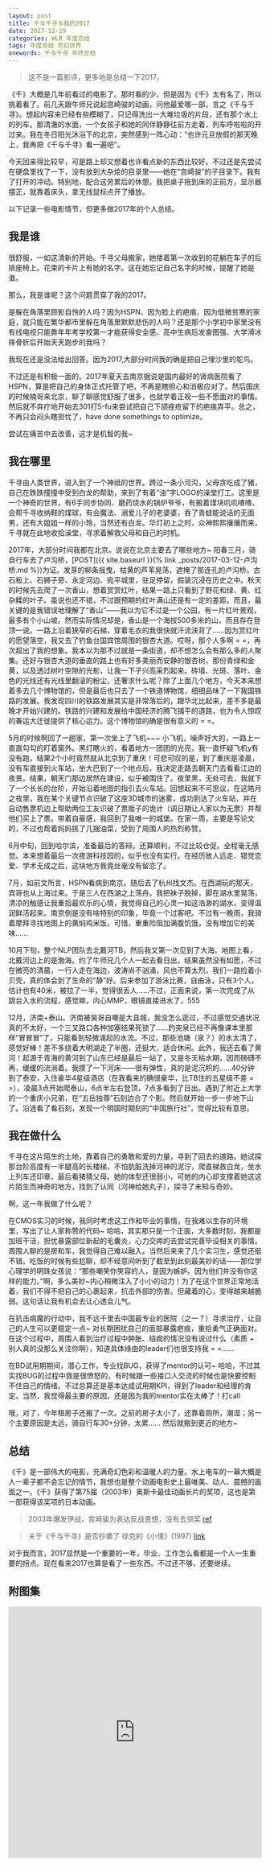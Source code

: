 ```yaml
---
layout: post
title: 千与千寻与我的2017
date: 2017-12-29
categories: WLR 年度总结
tags: 年度总结 奇幻世界
onewords: 千与千寻 年终总结
---
```

> 这不是一篇影评，更多地是总结一下2017。

《千》大概是几年前看过的电影了。那时看的少，但是因为《千》太有名了，所以挑着看了。前几天跟牛师兄说起宫崎骏的动画，问他最爱哪一部，言之《千与千寻》。想起内容来已经有些模糊了，只记得洗出一大堆垃圾的片段，还有那个水上的列车。那清澈的水面，一个女孩子和她的同伴静静往前方走着，列车呼啦啦的开过来。我在冬日阳光沐浴下的北京，突然感到一阵心动：“也许元旦放假的那天晚上，我再把《千与千寻》看一遍吧”。

今天回来得比较早，可是路上却又想着也许看点新的东西比较好。不过还是先尝试在硬盘里找了一下，没有放到大杂烩的目录里——她在“宫崎骏”的子目录下。我有了打开的冲动。特别地，配合这劳累后的休憩，我把桌子拖到床的正前方，显示器摆正，就靠着床头，拿无线鼠标点开了播放。

以下记录一些电影情节，但更多做2017年的个人总结。

## 我是谁

很舒服，一如这清新的开始。千寻父母搬家，她搂着第一次收到的花躺在车子的后排座椅上。花束的卡片上有她的名字。这在她忘记自己名字的时候，提醒了她是谁。

那么，我是谁呢？这个问题贯穿了我的2017。

是躲在角落里顾影自怜的人吗？因为HSPN、因为脸上的疤痕、因为低微贫寒的家庭，就只能在繁华都市里躲在角落里默默悲伤的人吗？还是那个小学初中家里没有有线电视只能靠年年考学校第一才能获得安全感、高中生病后发奋图强、大学滑冰摔骨折后开始天天跑步的我吗？

我现在还是没法给出回答。因为2017,大部分时间我的确是把自己埋沙里的鸵鸟。

不过还是有积极一面的。2017年夏天去南京据说是国内最好的肾病医院看了HSPN，算是把自己的身体正式托管了吧，不再是瞎担心和消极应对了。然后国庆的时候楠哥来北京，聊了聊感觉舒服了很多，也就学着正视一些不愿面对的事情。然后就不弃疗地开始去301打5-fu来尝试把自己下颌痤疮留下的疤痕弄平。总之，不再只会闷头瞎担忧了，have done somethings to optimize。

尝试在痛苦中去改善，这才是机智的我~

## 我在哪里

千寻由人类世界，进入到了一个神祗的世界。跨过一条小河沟，父母贪吃成了猪，自己在跌跌撞撞中受到白龙的帮助，来到了有着“油”字LOGO的澡堂打工。这里是一个神奇的世界，有6手同步协同、磨药烧水的锅炉爷爷，有搬着煤块叽叽喳喳、会帮千寻收纳鞋的煤球，有会魔法、溺爱儿子的老婆婆，吞了青蛙能说话的无面男，还有大姐姐一样的小玲，当然还有白龙。华灯初上之时，众神熙熙攘攘而来，千寻就在此地收拾澡堂，寻求着解救父母和自己的时机。

2017年，大部分时间我都在北京。说说在北京主要去了哪些地方~ 阳春三月，骑自行车去了卢沟桥，[POST]({{ site.baseurl }}{% link _posts/2017-03-12-卢沟桥.md %})为证。发芽的柳条摇曳，枯黄的芦苇晃荡，遮掩了那连孔的卢沟桥。古石板上、石狮子旁、永定河边、宛平城里，驻足停留，假装沉浸在历史之中。秋天的时候先去爬了一次香山，想着赏赏红叶，结果一路上只看到了野花和绿、黄、红杂糅的叶子。虽说也还不错，不过跟预期的红叶满山还是有一定的差距。而且，最关键的是我错误地理解了“香山”——我以为它不过是一个公园，有一片红叶景观，最多有个小山坡。然而实际情况却是，香山是一个海拔500多米的山，而且存在登顶一说。一路上沿着狭窄的石梯，穿着毛衣的我很快就汗流浃背了……因为赏红叶的愿望落空，我又去了钓鱼台国宾馆周围的银杏大道。哎呀，那个人多啊 = =，再次超出了我的想象。我本以为那不过就是一条街道，却不想怎么会有那么多的人聚集。还好与银杏大道的垂直的路上也有好多美丽而安静的银杏树，那份青绿和金黄，以及透过树叶空隙的光影，让我一下子兴高采烈起来。砖墙、光斑、落叶、金色的光线还有光线里翻滚的粉尘，还奢求什么呢？除了上面几个地方，今天本来想着多去几个博物馆的，但是最后也只去了一个铁道博物馆，细细品味了一下我国铁路的发展。我发现四川的铁路发展其实是非常落后的，跟华北比起来，差不多是最晚才开始兴建的。铁路的兴建和发展给中国经济的腾飞铺平的道路，也为令人惊叹的春运大迁徙提供了核心运力。这个博物馆的确是很有意义的 = =。

5月的时候啊回了一趟家，第一次坐上了飞机~~~ 小飞机，噪声好大的，一路上一直直勾勾的盯着窗外。黑灯瞎火的，看着地方一团团的光亮，我一直怀疑飞机y有没有跑，结果2个小时竟然就从北京到了重庆！可悲可叹的是，到了重庆是凌晨，没有车直接到火车站，坐大巴到了一个地点后，我决定走路去朝天门去看看江边的夜景。结果，朝天门那边居然在建设，似乎被围住了。夜里黑，无处可去，我就下了一个长长的台阶，开始沿着地图的指引去火车站。回想起来不可思议，在这皓月之夜里，我在某个关键节点识破了这座3D城市的迷雾，成功到达了火车站，并在自动售票机边上帮助两位工友识破了票贩子的诡计（调日期让人家以为无票）并帮他们买上了票。带着自豪感，我回到了我唯一的城堡。在家一周，主要是写论文的，不过也帮着妈妈挑了几捆油菜，受到了周围人的热烈称赞。

6月中旬，回到哈尔滨，准备最后的答辩。还算顺利，不过比较仓促。全程毫无感觉。本来想着最后一次夜游科技园的，似乎也没有实行。在经历故人远走、错觉恋爱、学术无成之后，这块地方我竟丝毫没有留恋了。

7月，如前文所言，HSPN看病到南京。随后去了杭州找文杰。在西湖玩的那天，宾哥也从上海过来。于是三人在西湖之上荡舟。我把袜子脱掉，脚在湖水里晃荡，清凉的触感让我重拾最欢乐的心情，我觉得自己的心灵一如这浩渺的湖水，变得温润鲜活起来。南京倒是没有啥特别的印象，毕竟一个过客吧。不过有一晚雨，我骑着摩拜寻找地图上的黄焖鸡米饭。可惜，重重险阻加满腹饥饿，没有增加它的美味……

10月下旬，整个NLP团队去北戴河TB，然后我又第一次见到了大海。地图上看，北戴河边上的是渤海。约了牛师兄几个人一起去看日出，结果虽然没有如愿，不过在微亮的清晨，一行人走在海边，波涛尚不汹涌，风也不算太烈。我们一路捡着小贝壳，真的体会到了生命的“静”好。后来参加了游泳比赛，自由泳，只有3个人，估计也有40米，被拉了一半，觉得很丢人……不过，正面来说，第一次完成了从跳台入水的流程，感觉嘛，内心MMP，眼镜直接进水了，555

12月，济南+泰山。济南被昊哥自嘲是大县城，我没怎么逛过，不过感觉交通状况真的不太好，一个三叉路口各种加塞结果死锁了……趵突泉已经不再像课本里那样“冒冒冒”了，只能看到轻微涌起的水流。不过，那些池塘（泉？）的水太清了，感觉好棒！差不多绕着大明湖走了半圈，还挺大，适合休闲。此外，我还去看了黄河！起源于青海的黄河到了山东已经是最后一站了，又是冬天枯水期，因而磅礴不再，缓缓的流淌着。我摸了一下河床——很有弹性，真的是泥沉积的……40分钟到了泰安，入住豪华4星级酒店（在我看来的确很豪华，比TB住的五星级不差 = =），凌晨3点开始爬泰山，6点半左右登顶，7点多看到了日出。遇到了附近上大学的一个重庆小兄弟，在“五岳独尊”石刻边合了个影。然后就开始一步一步地下山了。沿途看了看石刻，发现一个明国时期刻的“中国旅行社”，觉得比较有意思。

## 我在做什么

千寻在这片陌生的土地，靠着自己的勇敢和爱的力量，寻到了回去的道路。她试探那台阶高度有一半腿高的长楼梯，不怕肮脏洗掉河神的泥泞，爬直梯救白龙，坐水上列车还印章，最后看猪猜父母。她的体型还很弱小，可她的内心却支撑着她这这片陌生而神奇的地方，找到了认同（河神给她丸子），探寻了未知与奇妙。

啊，这一年我做了什么呢？

在CMOS实习的时候，我同时考虑这工作和毕业的事情，在我难以生存的环境里，写出了让人家称赞的代码~ 哈哈，其实那只是一个正面，大多数时刻，我都是加班干活，担忧暴露部位新起的毛囊炎，心力交瘁的去尝试完善毕设相关的事情。周围人聊的是房和车，我觉得自己难以融入。当然后来来了几个实习生，感觉还挺不错。吃饭的时候有些尬聊，却不经意间听到了截至到此刻最美妙的话——那位学心理学的明珠女孩说：“那些嘲笑你笑容的人，是因为嫉妒。因为他们并没有你这样的能力。”啊，多么美妙~内心稍微注入了小小的动力！为了在这个世界正常地活着，我们不得不把自己的心裹起来，抗击外部的伤害。但藏着的心，变得越来越脆弱。这句话让我有机会去让心透会儿气。

在抗击病魔的行动中，我不远千里去中国最专业的医院（之一？）寻求治疗，让自己的人生可以更稳定一点~ 对长期困扰自己的面部暴露疤痕，重拾勇气正确面对。在这个过程中，周围人看到治疗过程中肿胀、结痂的情况没有说过什么（素质 + 别人真的没那么关注你啊），知道具体缘由的leader们也很支持我 = =……

在BD试用期期间，潜心工作，专业找BUG，获得了mentor的认可~ 哈哈，不过其实找BUG的过程中我是很愤怒的，有时候跟一些接口人交流的时候也是快要控制不住自己的情绪。不过总算还是基本达成试用期KPI，得到了leader和经理的肯定。当然，我觉得最主要的原因，还是因为我的mentor实在太棒了！打call

哦，对了，今年租房子还搬了一次。之前的房子太小了，还靠着厕所，潮湿；另一个主要原因是太远，骑自行车30+分钟，太累…… 然后就搬到更近的地方~

## 总结

《千》是一部伟大的电影，充满奇幻色彩和温暖人的力量。水上电车的一幕大概是人一辈子都不会忘记的情节，我想也是整个动画电影史上最唯美、动人、震撼的画面之一。《千》获得了第75届（2003年）奥斯卡最佳动画长片的奖项，这也是第一部获得该奖项的日本动画。

> 2003年爆发伊战，宫崎骏为表达反战思想，没有去领奖 [ref](https://zhidao.baidu.com/question/177154380538129124.html)

> 关于《千与千寻》是否抄袭了 徐克的《小倩》(1997) [link](https://www.zhihu.com/question/32758353)

对于我而言，2017显然是一个重要的一年，毕业、工作怎么看都是一个人一生重要的拐点。现在看来2017也算是看了一些东西。不过还不够，还要继续。

## 附图集

<iframe width="100%" height="500px" src="https://sway.com/s/Ns7ZnUiKYWfeuBxI/embed" frameborder="0" marginheight="0" marginwidth="0" max-width="100%" sandbox="allow-forms allow-modals allow-orientation-lock allow-popups allow-same-origin allow-scripts" scrolling="no" style="border: none; max-width: 100%; max-height: 100vh" allowfullscreen mozallowfullscreen msallowfullscreen webkitallowfullscreen />